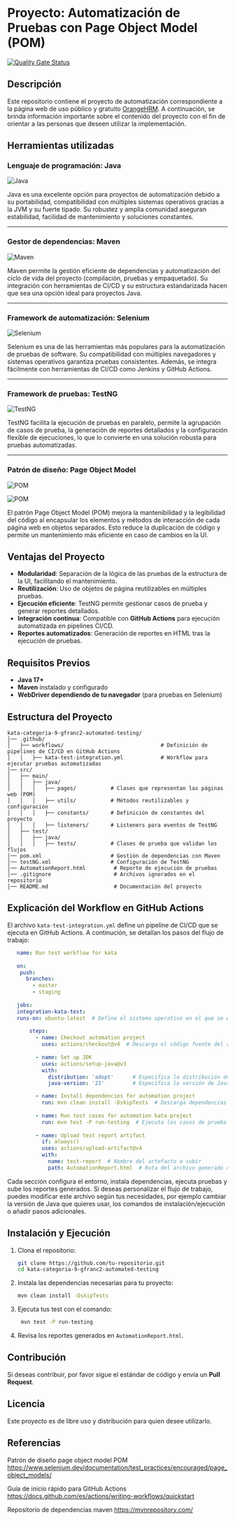 # Proyecto: Automatización de Pruebas con Page Object Model (POM)

[![Quality Gate Status](https://sonarcloud.io/api/project_badges/measure?project=bbog-of-automated-testing&metric=alert_status&token=15056f4f194e0c3dc8318b8a227e13750ddf4f07)](https://sonarcloud.io/summary/new_code?id=bbog-of-automated-testing)

## Descripción

Este repositorio contiene el proyecto de automatización correspondiente a la página web de uso público y gratuito [OrangeHRM](https://opensource-demo.orangehrmlive.com/web/index.php/auth/login). A continuación, se brinda información importante sobre el contenido del proyecto con el fin de orientar a las personas que deseen utilizar la implementación.

## Herramientas utilizadas

### Lenguaje de programación: Java

![Java](https://img.shields.io/badge/Java-21-orange)

Java es una excelente opción para proyectos de automatización debido a su portabilidad, compatibilidad con múltiples sistemas operativos gracias a la JVM y su fuerte tipado. Su robustez y amplia comunidad aseguran estabilidad, facilidad de mantenimiento y soluciones constantes.

---

### Gestor de dependencias: Maven

![Maven](https://img.shields.io/badge/Maven-3.8.1-blue)

Maven permite la gestión eficiente de dependencias y automatización del ciclo de vida del proyecto (compilación, pruebas y empaquetado). Su integración con herramientas de CI/CD y su estructura estandarizada hacen que sea una opción ideal para proyectos Java.

---

### Framework de automatización: Selenium

![Selenium](https://img.shields.io/badge/Selenium-4.29.0-yellow)

Selenium es una de las herramientas más populares para la automatización de pruebas de software. Su compatibilidad con múltiples navegadores y sistemas operativos garantiza pruebas consistentes. Además, se integra fácilmente con herramientas de CI/CD como Jenkins y GitHub Actions.

---

### Framework de pruebas: TestNG

![TestNG](https://img.shields.io/badge/TestNG-7.4.0-green)

TestNG facilita la ejecución de pruebas en paralelo, permite la agrupación de casos de prueba, la generación de reportes detallados y la configuración flexible de ejecuciones, lo que lo convierte en una solución robusta para pruebas automatizadas.

---

### Patrón de diseño: Page Object Model

![POM](https://img.shields.io/badge/POM-✔-blueviolet)

![POM](https://miro.medium.com/v2/resize:fit:720/format:webp/1*dJKK2i4-D_wCrvrXC4zczw.png)

El patrón Page Object Model (POM) mejora la mantenibilidad y la legibilidad del código al encapsular los elementos y métodos de interacción de cada página web en objetos separados. Esto reduce la duplicación de código y permite un mantenimiento más eficiente en caso de cambios en la UI.

## Ventajas del Proyecto

- **Modularidad**: Separación de la lógica de las pruebas de la estructura de la UI, facilitando el mantenimiento.
- **Reutilización**: Uso de objetos de página reutilizables en múltiples pruebas.
- **Ejecución eficiente**: TestNG permite gestionar casos de prueba y generar reportes detallados.
- **Integración continua**: Compatible con **GitHub Actions** para ejecución automatizada en pipelines CI/CD.
- **Reportes automatizados**: Generación de reportes en HTML tras la ejecución de pruebas.

## Requisitos Previos

- **Java 17+**
- **Maven** instalado y configurado
- **WebDriver dependiendo de tu navegador** (para pruebas en Selenium)

## Estructura del Proyecto

```
kata-categoria-9-gfranc2-automated-testing/
│── .github/
│   ├── workflows/                               # Definición de pipelines de CI/CD en GitHub Actions
│   │   ├── kata-test-integration.yml            # Workflow para ejecutar pruebas automatizadas
│── src/
│   ├── main/
│   │   ├── java/
│   │   │   ├── pages/           # Clases que representan las páginas web (POM)
│   │   │   ├── utils/           # Métodos reutilizables y configuración
│   │   │   ├── constants/       # Definición de constantes del proyecto
│   │   │   ├── listeners/       # Listeners para eventos de TestNG
│   ├── test/
│   │   ├── java/
│   │   │   ├── tests/           # Clases de prueba que validan los flujos
│── pom.xml                      # Gestión de dependencias con Maven
│── testNG.xml                   # Configuración de TestNG
│── AutomationReport.html         # Reporte de ejecución de pruebas
│── .gitignore                    # Archivos ignorados en el repositorio
│── README.md                     # Documentación del proyecto

```

## Explicación del Workflow en GitHub Actions

El archivo `kata-test-integration.yml` define un pipeline de CI/CD que se ejecuta en GitHub Actions. A continución, se detallan los pasos del flujo de trabajo:

```yml
   name: Run test workflow for kata
   
   on:
    push:
      branches:
        - master
        - staging
   
   jobs:
   integration-kata-test:
   runs-on: ubuntu-latest  # Define el sistema operativo en el que se ejecutará el workflow
   
       steps:
         - name: Checkout automation project
           uses: actions/checkout@v4  # Descarga el código fuente del repositorio
   
         - name: Set up JDK
           uses: actions/setup-java@v3
           with:
             distribution: 'adopt'      # Especifica la distribución de Java
             java-version: '21'         # Especifica la versión de Java

         - name: Install dependencies for automation project
           run: mvn clean install -DskipTests  # Descarga dependencias y compila sin ejecutar pruebas
   
         - name: Run test cases for automation kata project
           run: mvn test -P run-testing  # Ejecuta los casos de prueba con el perfil "run-testing"
   
         - name: Upload test report artifact
           if: always()
           uses: actions/upload-artifact@v4
           with:
             name: test-report  # Nombre del artefacto a subir
             path: AutomationReport.html  # Ruta del archivo generado con los resultados de la prueba
```

Cada sección configura el entorno, instala dependencias, ejecuta pruebas y sube los reportes generados. Si deseas personalizar el flujo de trabajo, puedes modificar este archivo según tus necesidades,
por ejemplo cambiar la versión de Java que quieres usar, los comandos de instalación/ejecución o añadir pasos adicionales.


## Instalación y Ejecución

1. Clona el repositorio:
   ```sh
   git clone https://github.com/tu-repositorio.git
   cd kata-categoria-9-gfranc2-automated-testing
   ```
2. Instala las dependencias necesarias para tu proyecto:
   ```sh
   mvn clean install -DskipTests
   ```

2. Ejecuta tus test con el comando:
   ```sh
    mvn test -P run-testing
   ```

4. Revisa los reportes generados en `AutomationReport.html`.

## Contribución

Si deseas contribuir, por favor sigue el estándar de código y envía un **Pull Request**.

## Licencia

Este proyecto es de libre uso y distribución para quien desee utilizarlo.

## Referencias

Patrón de diseño page object model POM https://www.selenium.dev/documentation/test_practices/encouraged/page_object_models/

Guía de inicio rápido para GitHub Actions https://docs.github.com/es/actions/writing-workflows/quickstart

Repositorio de dependencias maven https://mvnrepository.com/



